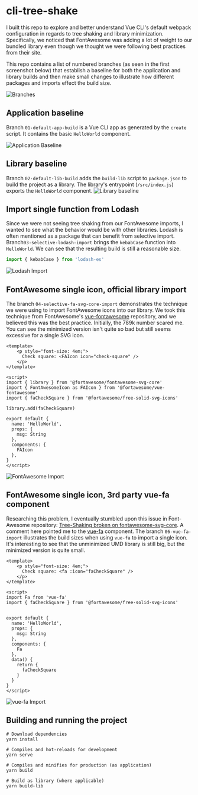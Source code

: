 # cli-tree-shake

I built this repo to explore and better understand Vue CLI's default webpack configuration in regards to tree shaking and library minimization. Specifically, we noticed that FontAwesome was adding a lot of weight to our bundled library even though we thought we were following best practices from their site.

This repo contains a list of numbered branches (as seen in the first screenshot below) that establish a baseline for both the application and library builds and then make small changes to illustrate how different packages and imports effect the build size.

![Branches](./public/images/cli-treeshake-branches.png)

## Application baseline
Branch `01-default-app-build` is a Vue CLI app as generated by the `create` script. It contains the basic `HelloWorld` component.

![Application Baseline](./public/images/aa-default-app-build.png)

## Library baseline
Branch `02-default-lib-build` adds the `build-lib` script to `package.json` to build the project as a library. The library's entrypoint (`/src/index.js`) exports the `HelloWorld` component.
![Library baseline](./public/images/ab-default-lib-build.png)

## Import single function from Lodash
Since we were not seeing tree shaking from our FontAwesome imports, I wanted to see what the behavior would be with other libraries. Lodash is often mentioned as a package that can benefit from selective import. Branch`03-selective-lodash-import` brings the `kebabCase` function into `HelloWorld`. We can see that the resulting build is still a reasonable size.

```javascript
import { kebabCase } from 'lodash-es'
```
 
![Lodash Import](./public/images/ac-lbirary-with-lodash-function.png)

## FontAwesome single icon, official library import

The branch `04-selective-fa-svg-core-import` demonstrates the technique we were using to import FontAwesome icons into our library. We took this technique from FontAwesome's [vue-fontawesome](https://github.com/FortAwesome/vue-fontawesome#recommended) repository, and we believed this was the best practice. Initially, the 789k number scared me. You can see the minimized version isn't quite so bad but still seems excessive for a single SVG icon.

```vue
<template>
    <p style="font-size: 4em;">
      Check square: <FAIcon icon="check-square" />
    </p>
</template>
```

```vue
<script>
import { library } from '@fortawesome/fontawesome-svg-core'
import { FontAwesomeIcon as FAIcon } from '@fortawesome/vue-fontawesome'
import { faCheckSquare } from '@fortawesome/free-solid-svg-icons'

library.add(faCheckSquare)

export default {
  name: 'HelloWorld',
  props: {
    msg: String
  },
  components: {
    FAIcon
  },
}
</script>
``` 

![FontAwesome Import](./public/images/ad-library-with-single-FA-icon.png)

## FontAwesome single icon, 3rd party vue-fa component
Researching this problem, I eventually stumbled upon this issue in Font-Awesome repository: [Tree-Shaking broken on fontawesome-svg-core](https://github.com/FortAwesome/Font-Awesome/issues/16005). A comment here pointed me to the [vue-fa](https://cweili.github.io/vue-fa/) component. The branch `06-vue-fa-import` illustrates the build sizes when using `vue-fa` to import a single icon. It's interesting to see that the unminimized UMD library is still big, but the minimized version is quite small.

```vue
<template>
    <p style="font-size: 4em;">
      Check square: <fa :icon="faCheckSquare" />
    </p>
</template>
```

```vue
<script>
import Fa from 'vue-fa'
import { faCheckSquare } from '@fortawesome/free-solid-svg-icons'


export default {
  name: 'HelloWorld',
  props: {
    msg: String
  },
  components: {
    Fa
  },
  data() {
    return {
      faCheckSquare
    }
  }
}
</script>
```  

![vue-fa Import](./public/images/ae-library-with-vue-fa-component.png)

## Building and running the project
```
# Download dependencies
yarn install

# Compiles and hot-reloads for development
yarn serve

# Compiles and minifies for production (as application)
yarn build

# Build as library (where applicable)
yarn build-lib
```

